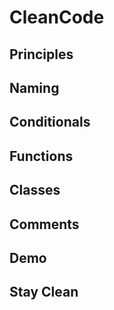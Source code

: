 # CleanCode

## Principles
## Naming
## Conditionals
## Functions
## Classes
## Comments
## Demo
## Stay Clean
